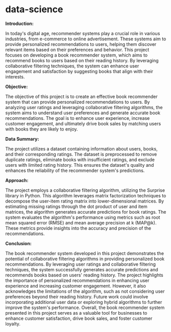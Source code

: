 # data-science
**Introduction:**

In today's digital age, recommender systems play a crucial role in various industries, from e-commerce to online advertisement. These systems aim to provide personalized recommendations to users, helping them discover relevant items based on their preferences and behavior. This project focuses on developing a book recommender system, which aims to recommend books to users based on their reading history. By leveraging collaborative filtering techniques, the system can enhance user engagement and satisfaction by suggesting books that align with their interests.

**Objective:**

The objective of this project is to create an effective book recommender system that can provide personalized recommendations to users. By analyzing user ratings and leveraging collaborative filtering algorithms, the system aims to understand user preferences and generate accurate book recommendations. The goal is to enhance user experience, increase customer engagement, and ultimately drive book sales by matching users with books they are likely to enjoy.

**Data Summary:**

The project utilizes a dataset containing information about users, books, and their corresponding ratings. The dataset is preprocessed to remove duplicate ratings, eliminate books with insufficient ratings, and exclude users with limited rating history. This ensures the dataset's quality and enhances the reliability of the recommender system's predictions.

**Approach:**

The project employs a collaborative filtering algorithm, utilizing the Surprise library in Python. This algorithm leverages matrix factorization techniques to decompose the user-item rating matrix into lower-dimensional matrices. By estimating missing ratings through the dot product of user and item matrices, the algorithm generates accurate predictions for book ratings. The system evaluates the algorithm's performance using metrics such as root mean squared error (RMSE) and mean average precision at k (MAP@k). These metrics provide insights into the accuracy and precision of the recommendations.

**Conclusion:**

The book recommender system developed in this project demonstrates the potential of collaborative filtering algorithms in providing personalized book recommendations. By leveraging user ratings and collaborative filtering techniques, the system successfully generates accurate predictions and recommends books based on users' reading history. The project highlights the importance of personalized recommendations in enhancing user experience and increasing customer engagement. However, it also acknowledges the limitations of the algorithm, such as not considering user preferences beyond their reading history. Future work could involve incorporating additional user data or exploring hybrid algorithms to further improve the system's performance. Overall, the book recommender system presented in this project serves as a valuable tool for businesses to enhance customer satisfaction, drive book sales, and foster customer loyalty.
